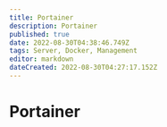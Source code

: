 ```yaml
---
title: Portainer
description: Portainer
published: true
date: 2022-08-30T04:38:46.749Z
tags: Server, Docker, Management
editor: markdown
dateCreated: 2022-08-30T04:27:17.152Z
---
```

# Portainer

